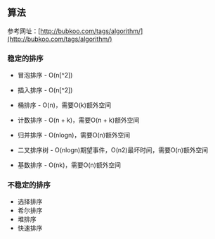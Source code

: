 ## 算法

参考网址：[http://bubkoo.com/tags/algorithm/](http://bubkoo.com/tags/algorithm/)

### 稳定的排序

* 冒泡排序 - O\(n[^2]\)
* 插入排序 - O\(n[^2]\)

* 桶排序 - O\(n\)，需要O\(k\)额外空间

* 计数排序 - O\(n + k\)，需要O\(n + k\)额外空间
* 归并排序 - O\(nlogn\)，需要O\(n\)额外空间
* 二叉排序树 - O\(nlogn\)期望事件，O\(n2\)最坏时间，需要O\(n\)额外空间
* 基数排序 - O\(nk\)，需要O\(n\)额外空间

### 不稳定的排序

* 选择排序
* 希尔排序
* 堆排序
* 快速排序



